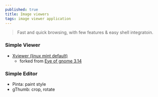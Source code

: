 ```yaml
---
published: true
title: Image viewers
tags: image viewer application
---
```

> Fast and quick browsing, with few features & easy shell integratoin.

### Simple Viewer

- [Xviewer (linux mint default)](https://github.com/linuxmint/xviewer)
	- forked from [Eye of gnome 3.14](https://projects-old.gnome.org/eog/)
    
### Simple Editor
- Pinta: paint style
- gThumb: crop, rotate
